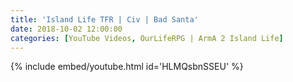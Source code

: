 ```yaml
---
title: 'Island Life TFR | Civ | Bad Santa'
date: 2018-10-02 12:00:00
categories: [YouTube Videos, OurLifeRPG | ArmA 2 Island Life]
---
```

{% include embed/youtube.html id='HLMQsbnSSEU' %}